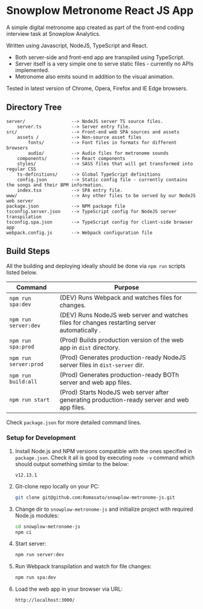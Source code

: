 # Snowplow Metronome React JS App
A simple digital metronome app created as part of the front-end coding interview task at Snowplow Analytics.

Written using Javascript, NodeJS, TypeScript and React.
* Both server-side and front-end app are transpiled using TypeScript.
* Server itself is a very simple one to serve static files - currently no APIs implemented.
* Metronome also emits sound in addition to the visual animation.  

Tested in latest version of Chrome, Opera, Firefox and IE Edge browsers.

## Directory Tree

```
server/                 --> NodeJS server TS source files.
    server.ts           --> Server entry file.
src/                    --> Front-end web SPA sources and assets
    assets /            --> Non-source asset files
        fonts/          --> Font files in formats for different browsers
        audio/          --> Audio files for metronome sounds
    components/         --> React components
    styles/             --> SASS files that will get transformed into regular CSS
    ts-definitions/     --> Global TypeScript definitions
    config.json         --> Static config file - currently contains the songs and their BPM information.
    index.tsx           --> SPA entry file.
www/                    --> Any other files to be served by our NodeJS web server
package.json            --> NPM package file
tsconfig.server.json    --> TypeScript config for NodeJS server transpilation
tsconfig.spa.json       --> TypeScript config for client-side browser app
webpack.config.js       --> Webpack configuration file 
```

## Build Steps
All the building and deploying ideally should be done via `npm run` scripts listed below.

| Command                       | Purpose                               |      
|-------------------------------|---------------------------------------|
| `npm run spa:dev`             | (DEV) Runs Webpack and watches files for changes. |
| `npm run server:dev`          | (DEV) Runs NodeJS web server and watches files for changes restarting server automatically . |
| `npm run spa:prod`            | (Prod) Builds production version of the web app in `dist` directory. |
| `npm run server:prod`         | (Prod) Generates production-ready NodeJS server files in `dist-server` dir. |
| `npm run build:all`           | (Prod) Generates production-ready BOTh server and web app files. |
| `npm run start`               | (Prod) Starts NodeJS web server after generating production-ready server and web app files. |

Check `package.json` for more detailed command lines.


### Setup for Development
1. Install Node.js and NPM versions compatible with the ones specified in `package.json`. Check it all is good by executing `node -v` command which should output something similar to the below:
    ```
    v12.13.1
    ```
1. Git-clone  repo locally on your PC:
    ```bash
    git clone git@github.com:Romasato/snowplow-metronome-js.git
    ```
1. Change dir to `snowplow-metronome-js` and initialize project with required Node.js modules:
   
   ```bash
   cd snowplow-metronome-js
   npm ci
   ```
1. Start server:
    ```bash
    npm run server:dev
    ```
1. Run Webpack transpilation and watch for file changes:
    ```bash
    npm run spa:dev
    ```
1. Load the web app in your browser via URL:
    ```
    http://localhost:3000/
    ```
